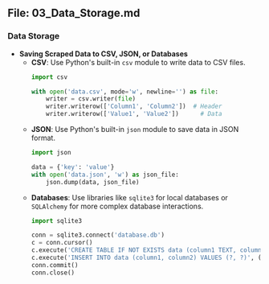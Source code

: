 ## File: 03_Data_Storage.md

### Data Storage
- **Saving Scraped Data to CSV, JSON, or Databases**
  - **CSV**: Use Python's built-in `csv` module to write data to CSV files.
    ```python
    import csv

    with open('data.csv', mode='w', newline='') as file:
        writer = csv.writer(file)
        writer.writerow(['Column1', 'Column2'])  # Header
        writer.writerow(['Value1', 'Value2'])      # Data
    ```
  - **JSON**: Use Python's built-in `json` module to save data in JSON format.
    ```python
    import json

    data = {'key': 'value'}
    with open('data.json', 'w') as json_file:
        json.dump(data, json_file)
    ```
  - **Databases**: Use libraries like `sqlite3` for local databases or `SQLAlchemy` for more complex database interactions.
    ```python
    import sqlite3

    conn = sqlite3.connect('database.db')
    c = conn.cursor()
    c.execute('CREATE TABLE IF NOT EXISTS data (column1 TEXT, column2 TEXT)')
    c.execute('INSERT INTO data (column1, column2) VALUES (?, ?)', ('Value1', 'Value2'))
    conn.commit()
    conn.close()
    ```
